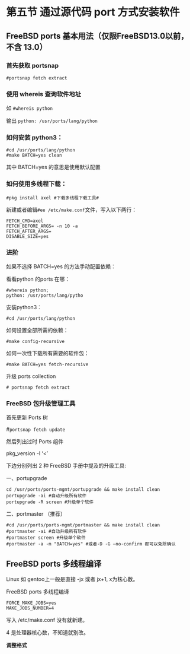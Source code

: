 # 第五节 通过源代码 port 方式安装软件

## FreeBSD ports 基本用法（仅限FreeBSD13.0以前，不含 13.0） <a href="freebsdports-ji-ben-yong-fa" id="freebsdports-ji-ben-yong-fa"></a>

### 首先获取 portsnap

`#portsnap fetch extract`

### 使用 whereis 查询软件地址

如 `#whereis python`

输出 `python: /usr/ports/lang/python`

### 如何安装 python3：

```
#cd /usr/ports/lang/python
#make BATCH=yes clean
```

其中 BATCH=yes 的意思是使用默认配置

### 如何使用多线程下载：

`#pkg install axel #下载多线程下载工具#`

新建或者编辑`#ee /etc/make.conf`文件，写入以下两行：

```
FETCH_CMD=axel
FETCH_BEFORE_ARGS= -n 10 -a
FETCH_AFTER_ARGS=
DISABLE_SIZE=yes
```

### 进阶

如果不选择 BATCH=yes 的方法手动配置依赖：

看看python 的ports 在哪：

```
#whereis python;
python: /usr/ports/lang/pytho
```

安装python3：

`#cd /usr/ports/lang/python`

如何设置全部所需的依赖：

`#make config-recursive`

如何一次性下载所有需要的软件包：

`#make BATCH=yes fetch-recursive`

升级 ports collection

`# portsnap fetch extract`

### FreeBSD 包升级管理工具

首先更新 Ports 树

#`portsnap fetch update `

然后列出过时 Ports 组件

pkg_version -l ‘<’

下边分别列出 2 种 FreeBSD 手册中提及的升级工具:

一、portupgrade

```
cd /usr/ports/ports-mgmt/portupgrade && make install clean
portupgrade -ai #自动升级所有软件
portupgrade -R screen #升级单个软件
```

二、portmaster （推荐）

```
#cd /usr/ports/ports-mgmt/portmaster && make install clean
#portmaster -ai #自动升级所有软件
#portmaster screen #升级单个软件
#portmaster -a -m "BATCH=yes" #或者-D -G –no-confirm 都可以免除确认
```

## FreeBSD ports 多线程编译

Linux 如 gentoo上一般是直接 -jx 或者 jx+1, x为核心数。

FreeBSD ports 多线程编译

```
FORCE_MAKE_JOBS=yes
MAKE_JOBS_NUMBER=4
```

写入 /etc/make.conf 没有就新建。

4 是处理器核心数，不知道就别改。

**调整格式**

